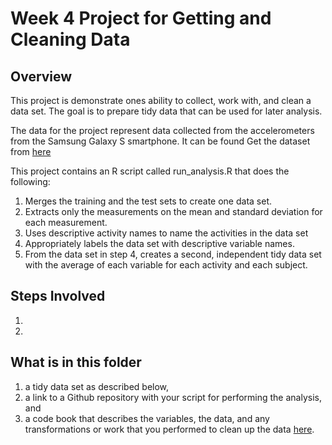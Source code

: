 **Week 4 Project for Getting and Cleaning Data**
=================================================

**Overview**
-------------
This project is demonstrate ones ability to collect, work with, and clean a data set. The goal is to prepare tidy data that can be used for later analysis. 

The data for the project represent data collected from the accelerometers from the Samsung Galaxy S smartphone. It can be found Get the dataset from [here](https://d396qusza40orc.cloudfront.net/getdata%2Fprojectfiles%2FUCI%20HAR%20Dataset.zip)

This project contains an R script called run_analysis.R that does the following: 

1) Merges the training and the test sets to create one data set.
2) Extracts only the measurements on the mean and standard deviation for each measurement.
3) Uses descriptive activity names to name the activities in the data set
4) Appropriately labels the data set with descriptive variable names.
5) From the data set in step 4, creates a second, independent tidy data set with the average of each variable for each activity and each subject.

**Steps Involved**
--------------------
1) 
2) 


**What is in this folder**
---------------------------

1) a tidy data set as described below, 
2) a link to a Github repository with your script for performing the analysis, and 
3) a code book that describes the variables, the data, and any transformations or work that you performed to clean up the data [here](https://github.com/gstenson/Week4/blob/master/CodeBook.md). 

